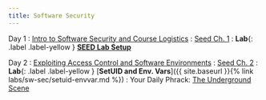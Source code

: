 ```yaml
---
title: Software Security
---
```


Day 1
: [Intro to Software Security and Course Logistics](#)
  : [Seed Ch. 1](#)
: **Lab**{: .label .label-yellow } [**SEED Lab Setup**](https://seedsecuritylabs.org/lab_env.html)

Day 2
: [Exploiting Access Control and Software Environments](#)
  : [Seed Ch. 2](#)
: **Lab**{: .label .label-yellow } [**SetUID and Env. Vars**]({{ site.baseurl }}{% link labs/sw-sec/setuid-envvar.md %})
: Your Daily Phrack: [The Underground Scene](http://phrack.org/issues/64/4.html)


